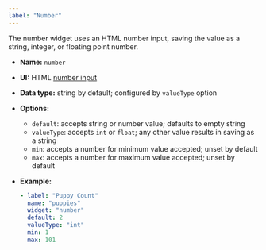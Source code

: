 ```yaml
---
label: "Number"
---
```


The number widget uses an HTML number input, saving the value as a string, integer, or floating point number.

- **Name:** `number`
- **UI:** HTML [number input](https://developer.mozilla.org/en-US/docs/Web/HTML/Element/input/number)
- **Data type:** string by default; configured by `valueType` option
- **Options:**
  - `default`: accepts string or number value; defaults to empty string
  - `valueType`: accepts `int` or `float`; any other value results in saving as a string
  - `min`: accepts a number for minimum value accepted; unset by default
  - `max`: accepts a number for maximum value accepted; unset by default
- **Example:**

  ```yaml
  - label: "Puppy Count"
    name: "puppies"
    widget: "number"
    default: 2
    valueType: "int"
    min: 1
    max: 101
  ```
